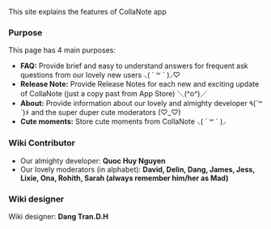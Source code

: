 This site explains the features of CollaNote app

### Purpose
This page has 4 main purposes:
  - **FAQ:** Provide brief and easy to understand answers for frequent ask questions from our lovely new users  ⸜( ´ ꒳ ´ )⸝♡︎
  - **Release Note:** Provide Release Notes for each new and exciting update of CollaNote (just a copy past from App Store) ＼(^o^)／
  - **About:** Provide information about our lovely and almighty developer ٩(´꒳´)۶ and the super duper cute moderators (♡︎_♡︎)
  - **Cute moments:** Store cute moments from CollaNote ⸜( ´ ꒳ ´ )⸝


### Wiki Contributor
- Our almighty developer: **Quoc Huy Nguyen**
- Our lovely moderators (in alphabet): **David, Delin, Dang, James, Jess, Lixie, Ona, Rohith, Sarah (always remember him/her as Mad)**


### Wiki designer
Wiki designer: **Dang Tran.D.H**
